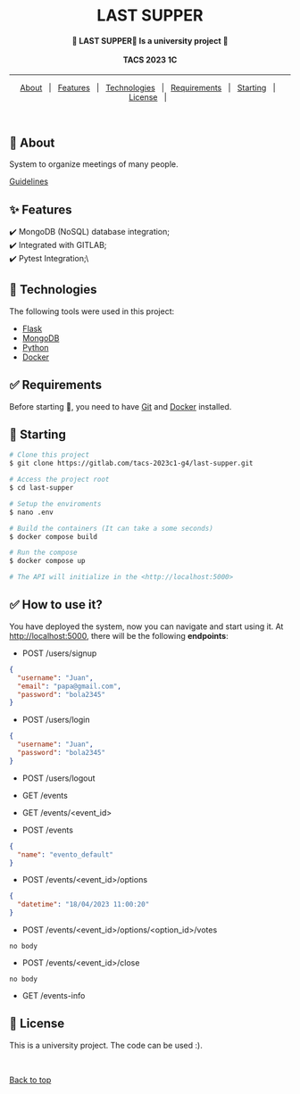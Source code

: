 <h1 align="center">LAST SUPPER</h1>


<!-- Status -->

<h4 align="center"> 
	🚧  LAST SUPPER🚀 Is a university project 🚧<br><br>
  TACS 2023 1C
</h4>

<hr>

<p align="center">
  <a href="#dart-about">About</a> &#xa0; | &#xa0; 
  <a href="#sparkles-features">Features</a> &#xa0; | &#xa0;
  <a href="#rocket-technologies">Technologies</a> &#xa0; | &#xa0;
  <a href="#white_check_mark-requirements">Requirements</a> &#xa0; | &#xa0;
  <a href="#checkered_flag-starting">Starting</a> &#xa0; | &#xa0;
  <a href="#memo-license">License</a> &#xa0; | &#xa0;
</p>

<br>

## :dart: About ##

System to organize meetings of many people. 

[Guidelines](https://docs.google.com/document/u/0/d/e/2PACX-1vSOjnpw4O-XEjpcK3Yei_FUmBoAQNMwre7mpq81ub2Xqbzy_TRupGIqjIURd4RijgiE7s0fAOlR1DR2/pub)

## :sparkles: Features ##
:heavy_check_mark: MongoDB (NoSQL) database integration;\
:heavy_check_mark: Integrated with GITLAB;\
:heavy_check_mark: Pytest Integration;\

## :rocket: Technologies ##

The following tools were used in this project:

- [Flask](https://flask.palletsprojects.com)
- [MongoDB](https://www.mongodb.com)
- [Python](https://www.python.org/)
- [Docker](https://www.docker.com/)

## :white_check_mark: Requirements ##

Before starting :checkered_flag:, you need to have [Git](https://git-scm.com) and [Docker](https://www.docker.com/) installed.

## :checkered_flag: Starting ##

```bash
# Clone this project
$ git clone https://gitlab.com/tacs-2023c1-g4/last-supper.git

# Access the project root
$ cd last-supper

# Setup the enviroments
$ nano .env

# Build the containers (It can take a some seconds)
$ docker compose build 

# Run the compose
$ docker compose up 

# The API will initialize in the <http://localhost:5000>

```
## :white_check_mark: How to use it? ##

You have deployed the system, now you can navigate and start using it. At <http://localhost:5000>, there will be the following **endpoints**:


- POST /users/signup

```json
{
  "username": "Juan",
  "email": "papa@gmail.com",
  "password": "bola2345"
}
```

- POST /users/login
```json
{
  "username": "Juan",
  "password": "bola2345"
}
```

- POST /users/logout

- GET /events

- GET /events/<event_id>

- POST /events
```json
{
  "name": "evento_default"
}
```

- POST /events/<event_id>/options
```json
{
  "datetime": "18/04/2023 11:00:20"
}
```

- POST /events/<event_id>/options/<option_id>/votes
```
no body
```

- POST /events/<event_id>/close
```
no body
```
- GET /events-info


## :memo: License ##

This is a university project. The code can be used :).


&#xa0;

<a href="#top">Back to top</a>

